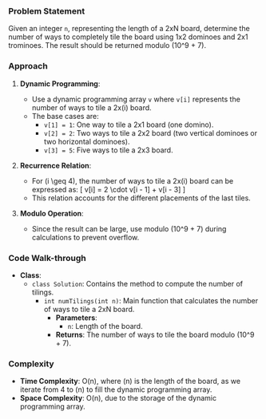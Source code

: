 ### Problem Statement
Given an integer `n`, representing the length of a 2xN board, determine the number of ways to completely tile the board using 1x2 dominoes and 2x1 trominoes. The result should be returned modulo \(10^9 + 7\).

### Approach
1. **Dynamic Programming**:
   - Use a dynamic programming array `v` where `v[i]` represents the number of ways to tile a 2x\(i\) board.
   - The base cases are:
     - `v[1] = 1`: One way to tile a 2x1 board (one domino).
     - `v[2] = 2`: Two ways to tile a 2x2 board (two vertical dominoes or two horizontal dominoes).
     - `v[3] = 5`: Five ways to tile a 2x3 board.
   
2. **Recurrence Relation**:
   - For \(i \geq 4\), the number of ways to tile a 2x\(i\) board can be expressed as:
     \[
     v[i] = 2 \cdot v[i - 1] + v[i - 3]
     \]
   - This relation accounts for the different placements of the last tiles.

3. **Modulo Operation**:
   - Since the result can be large, use modulo \(10^9 + 7\) during calculations to prevent overflow.

### Code Walk-through
- **Class**:
  - `class Solution`: Contains the method to compute the number of tilings.
    - `int numTilings(int n)`: Main function that calculates the number of ways to tile a 2xN board.
      - **Parameters**:
        - `n`: Length of the board.
      - **Returns**: The number of ways to tile the board modulo \(10^9 + 7\).

### Complexity
- **Time Complexity**: O(n), where \(n\) is the length of the board, as we iterate from 4 to \(n\) to fill the dynamic programming array.
- **Space Complexity**: O(n), due to the storage of the dynamic programming array.
